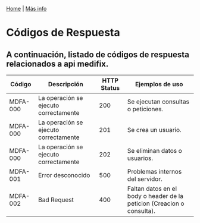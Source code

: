 [Home](https://github.com/DevIdeasSoftware/medifix-wiki) | [Más info](https://developer.mozilla.org/es/docs/Web/HTTP/Status)
# **Códigos de Respuesta**
A continuación, listado de códigos de respuesta relacionados a api medifix.
---
Código|Descripción|HTTP Status|Ejemplos de uso
------|-----------|-----------|------------
MDFA-000|La operación se ejecuto correctamente|200|Se ejecutan consultas o peticiones.
MDFA-000|La operación se ejecuto correctamente|201|Se crea un usuario.
MDFA-000|La operación se ejecuto correctamente|202|Se eliminan datos o usuarios.
MDFA-001|Error desconocido                    |500|Problemas internos del servidor.
MDFA-002|Bad Request                          |400|Faltan datos en el body o header de la peticion (Creacion o consulta).
